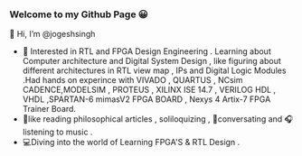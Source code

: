 ### Welcome to my Github Page 😀

👋 Hi, I’m @jogeshsingh
- 👀 Interested in RTL and FPGA Design Engineering . Learning about Computer architecture and Digital System Design , like figuring about different architectures 
in RTL view map , IPs and Digital Logic Modules .Had hands on experince with VIVADO , QUARTUS , NCsim CADENCE,MODELSIM , PROTEUS , XILINX ISE 14.7 , VERILOG HDL , VHDL ,SPARTAN-6 mimasV2 FPGA BOARD , Nexys 4 Artix-7 FPGA Trainer Board. 
-  📗like reading philosophical articles , soliloquizing , 🎤conversating and 🎧 listening to music . 
-  💻Diving into the world of Learning FPGA'S & RTL Design .
